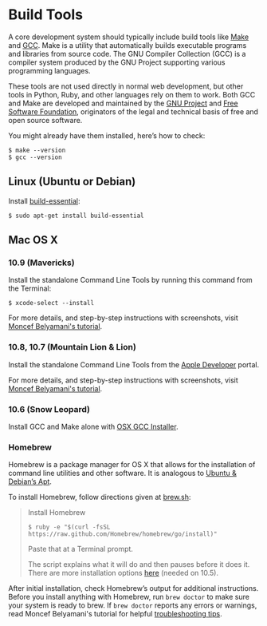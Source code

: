 Build Tools
===========

A core development system should typically include build tools
like [Make](http://en.wikipedia.org/wiki/Make_%28software%29)
and [GCC](http://en.wikipedia.org/wiki/GNU_Compiler_Collection).
Make is a utility that automatically builds executable programs
and libraries from source code. The GNU Compiler Collection (GCC)
is a compiler system produced by the GNU Project supporting
various programming languages.

These tools are not used directly in normal web development,
but other tools in Python, Ruby, and other languages rely
on them to work. Both GCC and Make are developed and maintained
by the [GNU Project](https://www.gnu.org) and
[Free Software Foundation](http://www.fsf.org),
originators of the legal and technical basis
of free and open source software.

You might already have them installed, here’s how to check:

    $ make --version
    $ gcc --version


Linux (Ubuntu or Debian)
-----

Install [build-essential](http://packages.ubuntu.com/precise/build-essential):

    $ sudo apt-get install build-essential


Mac OS X
--------

### 10.9 (Mavericks)

Install the standalone Command Line Tools by running this command from the Terminal:

    $ xcode-select --install

For more details, and step-by-step instructions
with screenshots, visit [Moncef Belyamani's tutorial](http://www.moncefbelyamani.com/how-to-install-xcode-homebrew-git-rvm-ruby-on-mac/#step-1).

### 10.8, 10.7 (Mountain Lion & Lion)

Install the standalone Command Line Tools from the [Apple Developer](https://developer.apple.com/downloads/) portal.

For more details, and step-by-step instructions
with screenshots, visit [Moncef Belyamani's tutorial](http://www.moncefbelyamani.com/how-to-install-xcode-homebrew-git-rvm-ruby-on-mac/#clt-ml).

### 10.6 (Snow Leopard)

Install GCC and Make alone with
[OSX GCC Installer](https://github.com/kennethreitz/osx-gcc-installer#readme).


### Homebrew

Homebrew is a package manager for OS X that allows for the installation of
command line utilities and other software. It is analogous to
[Ubuntu & Debian’s Apt](http://en.wikipedia.org/wiki/Advanced_Packaging_Tool).

To install Homebrew, follow directions given at [brew.sh](http://brew.sh/#install):

> Install Homebrew
> 
>     $ ruby -e "$(curl -fsSL https://raw.github.com/Homebrew/homebrew/go/install)"
> 
> Paste that at a Terminal prompt.
> 
> The script explains what it will do and then pauses before it does it.
> There are more installation options [here](https://github.com/Homebrew/homebrew/wiki/Installation)
> (needed on 10.5).

After initial installation, check Homebrew’s output for additional instructions.
Before you install anything with Homebrew, run `brew doctor` to make sure your system is ready
to brew. If `brew doctor` reports any errors or warnings, read Moncef Belyamani's tutorial for helpful
[troubleshooting tips](http://www.moncefbelyamani.com/how-to-install-xcode-homebrew-git-rvm-ruby-on-mac/#troubleshoot-homebrew).
